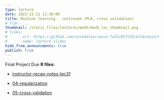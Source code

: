 ```yaml
---
type: lecture
date: 2023-12-11 11:30:00
title: Machine learning - continued (PCA, cross validation)
# tldr: ...
thumbnail: /static_files/lectures/mod5/mod5_lec_thumbnail.png
# links:
#     - url: https://github.com/coredatascience-fa23/BST219/blob/main/00_course_introduction/Lecture_01.pdf
#       name: lecture slides
hide_from_announcments: true
publish: true
---
```

Final Project Due
**R files:**
- [instructor-recap-notes-lec31](https://github.com/coredatascience-fa23/BST219/blob/main/instructor_lecture-recap-notes/instructor_notes_lec31.Rmd)


- [04-regularization](https://github.com/coredatascience-fa23/BST219/blob/main/06_machine-learning/04_regularization.Rmd)
- [05-cross-validation](hhttps://github.com/coredatascience-fa23/BST219/blob/main/06_machine-learning/05_cross-validation.Rmd)
